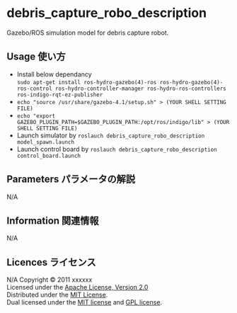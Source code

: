 debris_capture_robo_description  
======================
Gazebo/ROS simulation model for debris capture robot.

Usage 使い方
------  
* Install below dependancy  
`sudo apt-get install ros-hydro-gazebo(4)-ros ros-hydro-gazebo(4)-ros-control ros-hydro-controller-manager ros-hydro-ros-controllers ros-indigo-rqt-ez-publisher`  
* `echo "source /usr/share/gazebo-4.1/setup.sh" > (YOUR SHELL SETTING FILE)`  
* `echo "export GAZEBO_PLUGIN_PATH=$GAZEBO_PLUGIN_PATH:/opt/ros/indigo/lib" > (YOUR SHELL SETTING FILE)`  
* Launch simulator by `roslauch debris_capture_robo_description model_spawn.launch`  
* Launch control board by `roslauch debris_capture_robo_description control_board.launch`  


Parameters パラメータの解説
----------------
N/A

Information 関連情報
--------
N/A

Licences ライセンス
----------
N/A
Copyright &copy; 2011 xxxxxx  
Licensed under the [Apache License, Version 2.0][Apache]  
Distributed under the [MIT License][mit].  
Dual licensed under the [MIT license][MIT] and [GPL license][GPL].  

[Apache]: http://www.apache.org/licenses/LICENSE-2.0  
[MIT]: http://www.opensource.org/licenses/mit-license.php  
[GPL]: http://www.gnu.org/licenses/gpl.html
